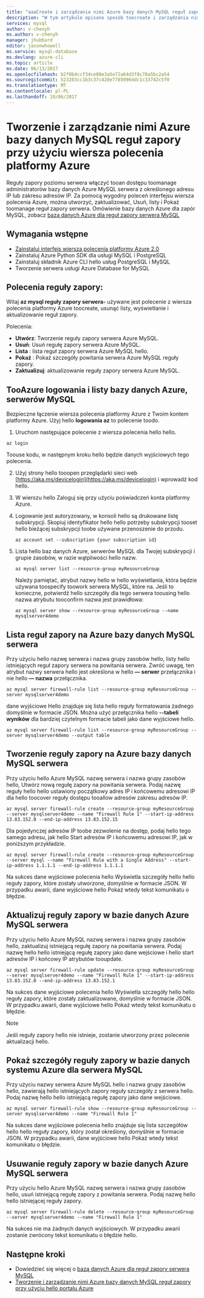 ```yaml
---
title: "aaaCreate i zarządzania nimi Azure bazy danych MySQL reguł zapory przy użyciu wiersza polecenia platformy Azure | Dokumentacja firmy Microsoft"
description: "W tym artykule opisano sposób toocreate i zarządzania nimi Azure bazy danych MySQL reguł zapory przy użyciu wiersza polecenia z wiersza polecenia platformy Azure."
services: mysql
author: v-chenyh
ms.author: v-chenyh
manager: jhubbard
editor: jasonwhowell
ms.service: mysql-database
ms.devlang: azure-cli
ms.topic: article
ms.date: 06/13/2017
ms.openlocfilehash: b2f0b4ccf34ce88e3a5e72a64d3f8c78a5bc2a54
ms.sourcegitcommit: 523283cc1b3c37c428e77850964dc1c33742c5f0
ms.translationtype: MT
ms.contentlocale: pl-PL
ms.lasthandoff: 10/06/2017
---
```

# <a name="create-and-manage-azure-database-for-mysql-firewall-rules-using-azure-cli"></a>Tworzenie i zarządzanie nimi Azure bazy danych MySQL reguł zapory przy użyciu wiersza polecenia platformy Azure
Reguły zapory poziomu serwera włączyć tooan dostępu toomanage administratorów bazy danych Azure MySQL serwera z określonego adresu IP lub zakresu adresów IP. Za pomocą wygodny poleceń interfejsu wiersza polecenia Azure, można utworzyć, zaktualizować, Usuń, listy i Pokaż toomanage reguł zapory serwera. Omówienie bazy danych Azure dla zapór MySQL, zobacz [bazą danych Azure dla reguł zapory serwera MySQL](./concepts-firewall-rules.md)

## <a name="prerequisites"></a>Wymagania wstępne
* [Zainstaluj interfejs wiersza polecenia platformy Azure 2.0](https://docs.microsoft.com/cli/azure/install-azure-cli)
* Zainstaluj Azure Python SDK dla usługi MySQL i PostgreSQL
* Zainstaluj składnik Azure CLI hello usług PostgreSQL i MySQL
* Tworzenie serwera usługi Azure Database for MySQL

## <a name="firewall-rule-commands"></a>Polecenia reguły zapory:
Witaj **az mysql reguły zapory serwera-** używane jest polecenie z wiersza polecenia platformy Azure toocreate, usunąć listy, wyświetlanie i aktualizowanie reguł zapory.

Polecenia:
- **Utwórz**: Tworzenie reguły zapory serwera Azure MySQL.
- **Usuń**: Usuń regułę zapory serwera Azure MySQL.
- **Lista** : lista reguł zapory serwera Azure MySQL hello.
- **Pokaż** : Pokaż szczegóły powitania serwera Azure MySQL reguły zapory.
- **Zaktualizuj**: aktualizowanie reguły zapory serwera Azure MySQL.

## <a name="login-tooazure-and-list-your-azure-database-for-mysql-servers"></a>TooAzure logowania i listy bazy danych Azure, serwerów MySQL
Bezpieczne łączenie wiersza polecenia platformy Azure z Twoim kontem platformy Azure. Użyj hello **logowania az** to polecenie toodo.

1. Uruchom następujące polecenie z wiersza polecenia hello hello.
```azurecli
az login
```
Toouse kodu, w następnym kroku hello będzie danych wyjściowych tego polecenia.

2. Użyj strony hello tooopen przeglądarki sieci web [https://aka.ms/devicelogin](https://aka.ms/devicelogin) i wprowadź kod hello.

3. W wierszu hello Zaloguj się przy użyciu poświadczeń konta platformy Azure.

4. Logowanie jest autoryzowany, w konsoli hello są drukowane listę subskrypcji. Skopiuj identyfikator hello hello potrzeby subskrypcji tooset hello bieżącej subskrypcji toobe używane przenoszenie do przodu.
   ```azurecli-interactive
   az account set --subscription {your subscription id}
   ```

5. Lista hello baz danych Azure, serwerów MySQL dla Twojej subskrypcji i grupie zasobów, w razie wątpliwości hello nazw.

   ```azurecli-interactive
   az mysql server list --resource-group myResourceGroup
   ```

   Należy pamiętać, atrybut nazwy hello w hello wyświetlania, która będzie używana toospecify toowork serwera MySQL, które na. Jeśli to konieczne, potwierdź hello szczegóły dla tego serwera toousing hello nazwa atrybutu tooconfirm nazwa jest prawidłowa:

   ```azurecli-interactive
   az mysql server show --resource-group myResourceGroup --name mysqlserver4demo
   ```

## <a name="list-firewall-rules-on-azure-database-for-mysql-server"></a>Lista reguł zapory na Azure bazy danych MySQL serwera 
Przy użyciu hello nazwę serwera i nazwa grupy zasobów hello, listy hello istniejących reguł zapory serwera na powitania serwera. Zwróć uwagę, ten atrybut nazwy serwera hello jest określona w hello **— serwer** przełącznika i nie hello **— nazwa** przełącznika.
```azurecli-interactive
az mysql server firewall-rule list --resource-group myResourceGroup --server mysqlserver4demo
```
dane wyjściowe Hello znajduje się lista hello reguły formatowania żadnego domyślnie w formacie JSON. Można użyć przełącznika hello **--tabeli wyników** dla bardziej czytelnym formacie tabeli jako dane wyjściowe hello.
```azurecli-interactive
az mysql server firewall-rule list --resource-group myResourceGroup --server mysqlserver4demo --output table
```
## <a name="create-firewall-rule-on-azure-database-for-mysql-server"></a>Tworzenie reguły zapory na Azure bazy danych MySQL serwera
Przy użyciu hello Azure MySQL nazwę serwera i nazwa grupy zasobów hello, Utwórz nową regułę zapory na powitania serwera. Podaj nazwę reguły hello hello ustawiony początkowy adres IP i końcowemu adresowi IP dla hello toocover reguły dostępu tooallow adresów zakresu adresów IP.
```azurecli-interactive
az mysql server firewall-rule create --resource-group myResourceGroup  --server mysqlserver4demo --name "Firewall Rule 1" --start-ip-address 13.83.152.0 --end-ip-address 13.83.152.15
```
Dla pojedynczej adresów IP toobe zezwolenie na dostęp, podaj hello tego samego adresu, jak hello Start adresów IP i końcowemu adresowi IP, jak w poniższym przykładzie.
```azurecli-interactive
az mysql server firewall-rule create --resource-group myResourceGroup  
--server mysql --name "Firewall Rule with a Single Address" --start-ip-address 1.1.1.1 --end-ip-address 1.1.1.1
```
Na sukces dane wyjściowe polecenia hello Wyświetla szczegóły hello hello reguły zapory, które zostały utworzone, domyślnie w formacie JSON. W przypadku awarii, dane wyjściowe hello Pokaż wtedy tekst komunikatu o błędzie.

## <a name="update-firewall-rule-on-azure-database-for-mysql-server"></a>Aktualizuj reguły zapory w bazie danych Azure MySQL serwera 
Przy użyciu hello Azure MySQL nazwę serwera i nazwa grupy zasobów hello, zaktualizuj istniejącą regułę zapory na powitania serwera. Podaj nazwę hello hello istniejącą regułę zapory jako dane wejściowe i hello start adresów IP i końcowy IP atrybutów tooupdate.
```azurecli-interactive
az mysql server firewall-rule update --resource-group myResourceGroup --server mysqlserver4demo --name "Firewall Rule 1" --start-ip-address 13.83.152.0 --end-ip-address 13.83.152.1
```
Na sukces dane wyjściowe polecenia hello Wyświetla szczegóły hello hello reguły zapory, które zostały zaktualizowane, domyślnie w formacie JSON. W przypadku awarii, dane wyjściowe hello Pokaż wtedy tekst komunikatu o błędzie.

> [!NOTE]
> Jeśli reguły zapory hello nie istnieje, zostanie utworzony przez polecenie aktualizacji hello.

## <a name="show-firewall-rule-details-on-azure-database-for-mysql-server"></a>Pokaż szczegóły reguły zapory w bazie danych systemu Azure dla serwera MySQL
Przy użyciu nazwy serwera Azure MySQL hello i nazwa grupy zasobów hello, zawierają hello istniejących zapory reguły szczegóły z serwera hello. Podaj nazwę hello hello istniejącą regułę zapory jako dane wejściowe.
```azurecli-interactive
az mysql server firewall-rule show --resource-group myResourceGroup --server mysqlserver4demo --name "Firewall Rule 1"
```
Na sukces dane wyjściowe polecenia hello znajduje się lista szczegółów hello hello reguły zapory, który został określony, domyślnie w formacie JSON. W przypadku awarii, dane wyjściowe hello Pokaż wtedy tekst komunikatu o błędzie.

## <a name="delete-firewall-rule-on-azure-database-for-mysql-server"></a>Usuwanie reguły zapory w bazie danych Azure MySQL serwera
Przy użyciu hello Azure MySQL nazwę serwera i nazwa grupy zasobów hello, usuń istniejącą regułę zapory z powitania serwera. Podaj nazwę hello hello istniejącej reguły zapory.
```azurecli-interactive
az mysql server firewall-rule delete --resource-group myResourceGroup --server mysqlserver4demo --name "Firewall Rule 1"
```
Na sukces nie ma żadnych danych wyjściowych. W przypadku awarii zostanie zwrócony tekst komunikatu o błędzie hello.

## <a name="next-steps"></a>Następne kroki
- Dowiedzieć się więcej o [bazą danych Azure dla reguł zapory serwera MySQL](./concepts-firewall-rules.md)
- [Tworzenie i zarządzanie nimi Azure bazy danych MySQL reguł zapory przy użyciu hello portalu Azure](./howto-manage-firewall-using-portal.md)
